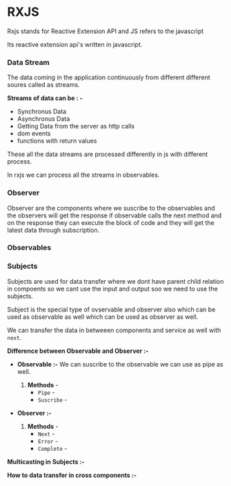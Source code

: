 # RXJS

Rxjs stands for Reactive Extension API and JS refers to the javascript

Its reactive extension api's written in javascript.

### Data Stream

The data coming in the application continuously from different different soures called as streams.

**Streams of data can be : -**

- Synchronus Data
- Asynchronus Data
- Getting Data from the server as http calls
- dom events
- functions with return values

These all the data streams are processed differently in js with different process.

In rxjs we can process all the streams in observables.

### Observer
Observer are the components where we suscribe to the observables and the observers will get the response if observable calls the next method and on the response they can execute the block of code and they will get the latest data through subscription.

### Observables


### Subjects

Subjects are used for data transfer where we dont have parent child relation in compoents so we cant use the input and output soo we need to use the subjects.

Subject is the special type of ovservable and observer also which can be used as observable as well which can be used as observer as well.

We can transfer the data in betweeen components and service as well with `next`.

**Difference between Observable and Observer :-**

- **Observable :-** We can suscribe to the observable we can use as pipe as well.

  1. **Methods** -
     - `Pipe` -
     - `Suscribe` -

- **Observer :-**

    
  1. **Methods** -
     - `Next` -
     - `Error` -
     - `Complete` -

**Multicasting in Subjects :-**


**How to data transfer in cross components :-**

